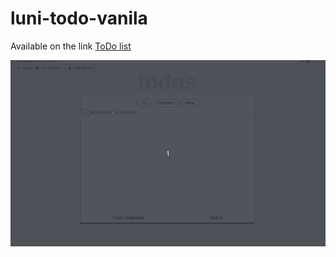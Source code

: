 # luni-todo-vanila

[gener]: https://lunikya.github.io/todo-vanila/
Available on the link
[ToDo list][gener]


![An awesome example image](/gifs/todo.gif)
